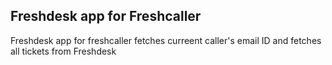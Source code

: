 ## Freshdesk app for Freshcaller

Freshdesk app for freshcaller fetches curreent caller's email ID and fetches all tickets from Freshdesk 